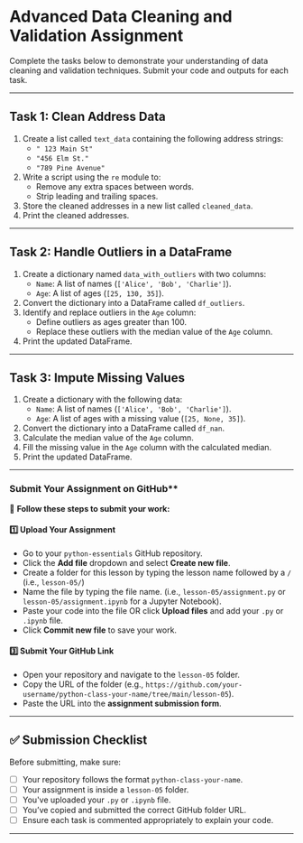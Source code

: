 # Advanced Data Cleaning and Validation Assignment

Complete the tasks below to demonstrate your understanding of data cleaning and validation techniques. Submit your code and outputs for each task.

---

## Task 1: Clean Address Data
1. Create a list called `text_data` containing the following address strings:
   - `" 123 Main St"`
   - `"456 Elm St."`
   - `"789 Pine Avenue"`
2. Write a script using the `re` module to:
   - Remove any extra spaces between words.
   - Strip leading and trailing spaces.
3. Store the cleaned addresses in a new list called `cleaned_data`.
4. Print the cleaned addresses.

---

## Task 2: Handle Outliers in a DataFrame
1. Create a dictionary named `data_with_outliers` with two columns:
   - `Name`: A list of names (`['Alice', 'Bob', 'Charlie']`).
   - `Age`: A list of ages (`[25, 130, 35]`).
2. Convert the dictionary into a DataFrame called `df_outliers`.
3. Identify and replace outliers in the `Age` column:
   - Define outliers as ages greater than 100.
   - Replace these outliers with the median value of the `Age` column.
4. Print the updated DataFrame.

---

## Task 3: Impute Missing Values
1. Create a dictionary with the following data:
   - `Name`: A list of names (`['Alice', 'Bob', 'Charlie']`).
   - `Age`: A list of ages with a missing value (`[25, None, 35]`).
2. Convert the dictionary into a DataFrame called `df_nan`.
3. Calculate the median value of the `Age` column.
4. Fill the missing value in the `Age` column with the calculated median.
5. Print the updated DataFrame.

---

### Submit Your Assignment on GitHub**  

📌 **Follow these steps to submit your work:**  

#### **1️⃣ Upload Your Assignment**  
- Go to your `python-essentials` GitHub repository.
- Click the **Add file** dropdown and select **Create new file**.
- Create a folder for this lesson by typing the lesson name followed by a `/` (i.e., `lesson-05/`)
- Name the file by typing the file name. (i.e., `lesson-05/assignment.py` or `lesson-05/assignment.ipynb` for a Jupyter Notebook).  
- Paste your code into the file OR click **Upload files** and add your `.py` or `.ipynb` file.  
- Click **Commit new file** to save your work.  

#### **3️⃣ Submit Your GitHub Link**  
- Open your repository and navigate to the `lesson-05` folder.  
- Copy the URL of the folder (e.g., `https://github.com/your-username/python-class-your-name/tree/main/lesson-05`).  
- Paste the URL into the **assignment submission form**.  

---

## **✅ Submission Checklist**  
Before submitting, make sure:  
- [ ] Your repository follows the format `python-class-your-name`.  
- [ ] Your assignment is inside a `lesson-05` folder.  
- [ ] You've uploaded your `.py` or `.ipynb` file.  
- [ ] You’ve copied and submitted the correct GitHub folder URL.
- [ ] Ensure each task is commented appropriately to explain your code.

---

